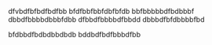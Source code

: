 dfvbdfbfbdfbdfbb
bfdfbbfbbfdbfbfdb
bbfbbbbbdfbdbbbf
dbbdfbbbbdbbbfdbb
dfbbdfbbbbdfbbdd
dbbbdfbfdbbbbfbd

bfdbbdfbdbdbbdbdb
bddbdfbdfbbbdfbb